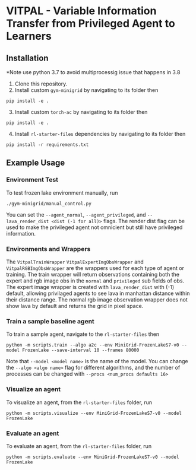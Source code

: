 # VITPAL - Variable Information Transfer from Privileged Agent to Learners

## Installation
*Note use python 3.7 to avoid multiprocessig issue that happens in 3.8

1. Clone this repository.
2. Install custom `gym-minigrid` by navigating to its folder then
```
pip install -e .
```

3. Install custom `torch-ac` by navigating to its folder then
```
pip install -e .
```

4. Install `rl-starter-files` dependencies by navigating to its folder then
```
pip install -r requirements.txt
```

## Example Usage
### Environment Test
To test frozen lake environment manually, run 
```
./gym-minigrid/manual_control.py
```

You can set the `--agent_normal`, `--agent_privileged`, and `--lava_render_dist <dist (-1 for all)>`  flags. The render dist flag can be used to make the privileged agent not omnicient but still have privileged information.

### Environments and Wrappers
The `VitpalTrainWrapper` `VitpalExpertImgObsWrapper` and `VitpalRGBImgObsWrapper` are the wrappers used for each type of agent or training. The train wrapper will return observations containing both the expert and rgb image obs in the `normal` and `privileged` sub fields of obs. The expert image wrapper is created with `lava_render_dist` with (-1) default, allowing privilaged agents to see lava in manhattan distance within their distance range. The normal rgb image observation wrapper does not show lava by default and returns the grid in pixel space.  

### Train a sample baseline agent
To train a sample agent, navigate to the `rl-starter-files` then
```
python -m scripts.train --algo a2c --env MiniGrid-FrozenLakeS7-v0 --model FrozenLake --save-interval 10 --frames 80000
```

Note that `--model <model name>` is the name of the model. You can change the `--algo <algo name>` flag for different algorithms, and the number of processes can be changed with `--procs <num_procs defaults 16>`

### Visualize an agent
To visualize an agent, from the `rl-starter-files` folder, run
```
python -m scripts.visualize --env MiniGrid-FrozenLakeS7-v0 --model FrozenLake
```

### Evaluate an agent
To evaluate an agent, from the `rl-starter-files` folder, run
```
python -m scripts.evaluate --env MiniGrid-FrozenLakeS7-v0 --model FrozenLake
```